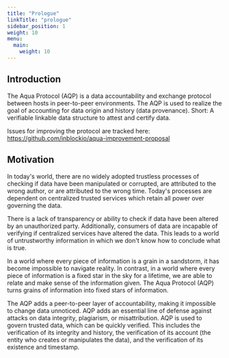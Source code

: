 ```yaml
---
title: "Prologue"
linkTitle: "prologue"
sidebar_position: 1
weight: 10
menu:
  main:
    weight: 10
---
```



## Introduction

The Aqua Protocol (AQP) is a data accountability and exchange protocol between hosts in peer-to-peer environments. The AQP is used to realize the goal of accounting for data origin and history (data provenance). Short: A verifiable linkable data structure to attest and certify data.

Issues for improving the protocol are tracked here: https://github.com/inblockio/aqua-improvement-proposal


## Motivation

In today's world, there are no widely adopted trustless processes of checking if
data have been manipulated or corrupted, are attributed to the wrong author, or
are attributed to the wrong time. Today's processes are dependent on centralized
trusted services which retain all power over governing the data.

There is a lack of transparency or ability to check if data have been altered
by an unauthorized party. Additionally, consumers of data are incapable of
verifying if centralized services have altered the data. This leads to a world
of untrustworthy information in which we don't know how to conclude what is
true.

In a world where every piece of information is a grain in a sandstorm, it has
become impossible to navigate reality. In contrast, in a world where every
piece of information is a fixed star in the sky for a lifetime, we are able to
relate and make sense of the information given. The Aqua Protocol (AQP) turns
grains of information into fixed stars of information.

The AQP adds a peer-to-peer layer of accountability, making it impossible to
change data unnoticed. AQP adds an essential line of defense against attacks on
data integrity, plagiarism, or misattribution. AQP is used to govern trusted
data, which can be quickly verified. This includes the verification of its
integrity and history, the verification of its account (the entity who creates
or manipulates the data), and the verification of its existence and timestamp.

